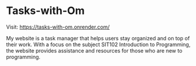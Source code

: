 # Tasks-with-Om

Visit:
https://tasks-with-om.onrender.com/

My website is a task manager that helps users stay organized and on top of their work. With a focus on the subject SIT102 Introduction to Programming, the website provides assistance and resources for those who are new to programming.
